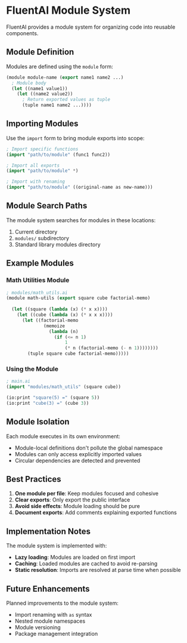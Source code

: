 # FluentAI Module System

FluentAI provides a module system for organizing code into reusable components.

## Module Definition

Modules are defined using the `module` form:

```lisp
(module module-name (export name1 name2 ...)
  ; Module body
  (let ((name1 value1))
    (let ((name2 value2))
      ; Return exported values as tuple
      (tuple name1 name2 ...))))
```

## Importing Modules

Use the `import` form to bring module exports into scope:

```lisp
; Import specific functions
(import "path/to/module" (func1 func2))

; Import all exports
(import "path/to/module" *)

; Import with renaming
(import "path/to/module" ((original-name as new-name)))
```

## Module Search Paths

The module system searches for modules in these locations:
1. Current directory
2. `modules/` subdirectory
3. Standard library modules directory

## Example Modules

### Math Utilities Module

```lisp
; modules/math_utils.ai
(module math-utils (export square cube factorial-memo)
  
  (let ((square (lambda (x) (* x x))))
    (let ((cube (lambda (x) (* x x x))))
      (let ((factorial-memo 
              (memoize 
                (lambda (n)
                  (if (<= n 1)
                      1
                      (* n (factorial-memo (- n 1))))))))
        (tuple square cube factorial-memo)))))
```

### Using the Module

```lisp
; main.ai
(import "modules/math_utils" (square cube))

(io:print "square(5) =" (square 5))
(io:print "cube(3) =" (cube 3))
```

## Module Isolation

Each module executes in its own environment:
- Module-local definitions don't pollute the global namespace
- Modules can only access explicitly imported values
- Circular dependencies are detected and prevented

## Best Practices

1. **One module per file**: Keep modules focused and cohesive
2. **Clear exports**: Only export the public interface
3. **Avoid side effects**: Module loading should be pure
4. **Document exports**: Add comments explaining exported functions

## Implementation Notes

The module system is implemented with:
- **Lazy loading**: Modules are loaded on first import
- **Caching**: Loaded modules are cached to avoid re-parsing
- **Static resolution**: Imports are resolved at parse time when possible

## Future Enhancements

Planned improvements to the module system:
- Import renaming with `as` syntax
- Nested module namespaces
- Module versioning
- Package management integration